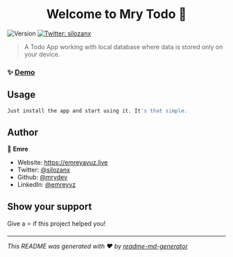 <h1 align="center">Welcome to Mry Todo 👋</h1>
<p>
  <img alt="Version" src="https://img.shields.io/badge/version-1-blue.svg?cacheSeconds=2592000" />
  <a href="https://twitter.com/silozanx" target="_blank">
    <img alt="Twitter: silozanx" src="https://img.shields.io/twitter/follow/silozanx.svg?style=social" />
  </a>
</p>

> A Todo App working with local database where data is stored only on your device.

### ✨ [Demo](https://todo.emreyavuz.live)

## Usage

```sh
Just install the app and start using it. It's that simple.
```

## Author

👤 **Emre**

* Website: https://emreyavuz.live
* Twitter: [@silozanx](https://twitter.com/silozanx)
* Github: [@mrydev](https://github.com/mrydev)
* LinkedIn: [@emreyvz](https://linkedin.com/in/emreyvz)

## Show your support

Give a ⭐️ if this project helped you!

***
_This README was generated with ❤️ by [readme-md-generator](https://github.com/kefranabg/readme-md-generator)_